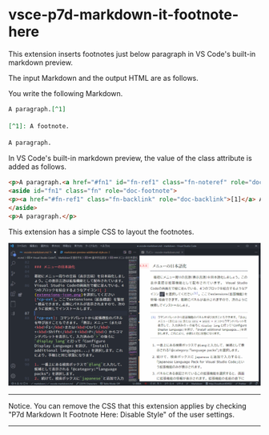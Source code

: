# vsce-p7d-markdown-it-footnote-here

This extension inserts footnotes just below paragraph in VS Code's built-in markdown preview.

The input Markdown and the output HTML are as follows.

You write the following Markdown.

```md
A paragraph.[^1]

[^1]: A footnote.

A paragraph.
```

In VS Code's built-in markdown preview, the value of the class attribute is added as follows.

```html
<p>A paragraph.<a href="#fn1" id="fn-ref1" class="fn-noteref" role="doc-noteref">[1]</a></p>
<aside id="fn1" class="fn" role="doc-footnote">
<p><a href="#fn-ref1" class="fn-backlink" role="doc-backlink">[1]</a> A footnote.</p>
</aside>
<p>A paragraph.</p>
```

This extension has a simple CSS to layout the footnotes.

![Figure](docs/footnote-screenshot.png)

---

Notice. You can remove the CSS that this extension applies by checking "P7d Markdown It Footnote Here: Disable Style" of the user settings.

---
